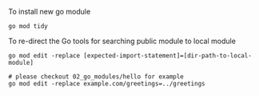 To install new go module

```shell
go mod tidy
```

To re-direct the Go tools for searching public module to local module

```shell
go mod edit -replace [expected-import-statement]=[dir-path-to-local-module]

# please checkout 02_go_modules/hello for example
go mod edit -replace example.com/greetings=../greetings
```
